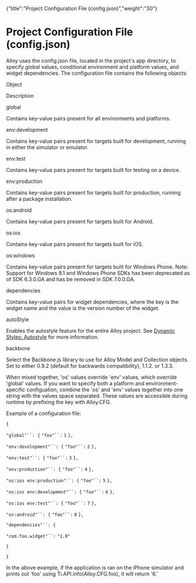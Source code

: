 {"title":"Project Configuration File (config.json)","weight":"30"} 

# Project Configuration File (config.json)

Alloy uses the config.json file, located in the project's app directory, to specify global values, conditional environment and platform values, and widget dependencies. The configuration file contains the following objects:

Object

Description

global

Contains key-value pairs present for all environments and platforms.

env:development

Contains key-value pairs present for targets built for development, running in either the simulator or emulator.

env:test

Contains key-value pairs present for targets built for testing on a device.

env:production

Contains key-value pairs present for targets built for production, running after a package installation.

os:android

Contains key-value pairs present for targets built for Android.

os:ios

Contains key-value pairs present for targets built for iOS.

os:windows

Contains key-value pairs present for targets built for Windows Phone. Note: Support for Windows 8.1 and Windows Phone SDKs has been deprecated as of SDK 6.3.0.GA and has be removed in SDK 7.0.0.GA.

dependencies

Contains key-value pairs for widget dependencies, where the key is the widget name and the value is the version number of the widget.

autoStyle

Enables the autostyle feature for the entire Alloy project. See [Dynamic Styles: Autostyle](/docs/appc/Alloy_Framework/Alloy_Guide/Alloy_Views/Dynamic_Styles/#Autostyle) for more information.

backbone

Select the Backbone.js library to use for Alloy Model and Collection objects. Set to either 0.9.2 (default for backwards compatibility), 1.1.2. or 1.3.3.

When mixed together, 'os' values override 'env' values, which override 'global' values. If you want to specify both a platform and environment-specific configuation, combine the 'os' and 'env' values together into one string with the values space separated. These values are accessible during runtime by prefixing the key with Alloy.CFG.

Example of a configuration file:

`{`

`"global"``: {` `"foo"``:` `1` `},`

`"env:development"``: {` `"foo"``:` `2` `},`

`"env:test"``: {` `"foo"``:` `3` `},`

`"env:production"``: {` `"foo"``:` `4` `},`

`"os:ios env:production"``: {` `"foo"``:` `5` `},`

`"os:ios env:development"``: {` `"foo"``:` `6` `},`

`"os:ios env:test"``: {` `"foo"``:` `7` `},`

`"os:android"``: {` `"foo"``:` `8` `},`

`"dependencies"``: {`

`"com.foo.widget"``:` `"1.0"`

`}`

`}`

In the above example, if the application is ran on the iPhone simulator and prints out 'foo' using Ti.API.info(Alloy.CFG.foo), it will return '6.'